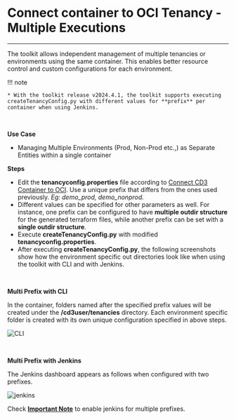 # **Connect container to OCI Tenancy - Multiple Executions**
---

The toolkit allows independent management of multiple tenancies or environments using the same container. This enables better resource control and custom configurations for each environment. 


!!! note 

    * With the toolkit release v2024.4.1, the toolkit supports executing createTenancyConfig.py with different values for **prefix** per container when using Jenkins.


<br>

**Use Case**

* Managing Multiple Environments (Prod, Non-Prod etc.,) as Separate Entities within a single container


**Steps**

* Edit the **tenancyconfig.properties** file according to [Connect CD3 Container to OCI](connect-container-to-oci-tenancy.md). Use a unique prefix that differs from the ones used previously. *Eg:  demo_prod,  demo_nonprod.*
* Different values can be specified for other parameters as well. For instance, one prefix can be configured to have **multiple outdir structure** for the generated terraform files, while another prefix can be set with a **single outdir structure**.
* Execute **createTenancyConfig.py** with modified **tenancyconfig.properties**.
* After executing **createTenancyConfig.py**, the following screenshots show how the environment specific out directories look like when using the toolkit with CLI and with Jenkins.

<br>

**Multi Prefix with CLI**

In the container, folders named after the specified prefix values will be created under the **/cd3user/tenancies** directory. Each environment specific folder is created with its own unique configuration specified in above steps.

![CLI](../images/multiple-prefixes-cli.jpg)

<br>

**Multi Prefix with Jenkins**

The Jenkins dashboard appears as follows when configured with two prefixes.

![jenkins](../images/multiple-prefixes-jenkins.jpg)


Check <a href=../cd3-jenkins#bootstrapping-of-jenkins-in-the-toolkit> <b>Important Note</b></a> to enable jenkins for multiple prefixes.
